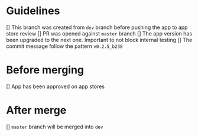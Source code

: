 
# Guidelines
[] This branch was created from `dev` branch before pushing the app to app store review
[] PR was opened against `master` branch
[] The app version has been upgraded to the next one. Important to not block internal testing
[] The commit message follow the pattern `v0.2.5_b238`

# Before merging
[] App has been approved on app stores

# After merge
[] `master` branch will be merged into `dev`
